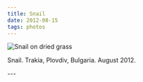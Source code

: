 ```yaml
---
title: Snail
date: 2012-08-15
tags: photos
---
```

<p><img class="alignnone" src="/assets/images/wpid-20120814_201251.jpg" alt="Snail on dried grass" /></p>
<p>Snail. Trakia, Plovdiv, Bulgaria. August 2012.</p>
---
